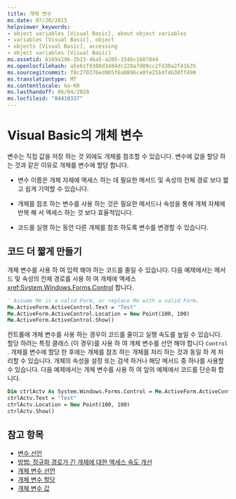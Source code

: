 ```yaml
---
title: 개체 변수
ms.date: 07/20/2015
helpviewer_keywords:
- object variables [Visual Basic], about object variables
- variables [Visual Basic], object
- objects [Visual Basic], accessing
- object variables [Visual Basic]
ms.assetid: 6169a196-2b13-4ba5-a205-154bc1b87844
ms.openlocfilehash: a5e61f9308d3484dc228a7d09cc2fd30a2f41b35
ms.sourcegitcommit: f8c270376ed905f6a8896ce0fe25b4f4b38ff498
ms.translationtype: MT
ms.contentlocale: ko-KR
ms.lasthandoff: 06/04/2020
ms.locfileid: "84410337"
---
```

# <a name="object-variables-in-visual-basic"></a>Visual Basic의 개체 변수

변수는 직접 값을 저장 하는 것 외에도 개체를 참조할 수 있습니다. 변수에 값을 할당 하는 것과 같은 이유로 개체를 변수에 할당 합니다.

- 변수 이름은 개체 자체에 액세스 하는 데 필요한 메서드 및 속성의 전체 경로 보다 짧고 쉽게 기억할 수 있습니다.

- 개체를 참조 하는 변수를 사용 하는 것은 필요한 메서드나 속성을 통해 개체 자체에 반복 해 서 액세스 하는 것 보다 효율적입니다.

- 코드를 실행 하는 동안 다른 개체를 참조 하도록 변수를 변경할 수 있습니다.

## <a name="making-code-shorter"></a>코드 더 짧게 만들기

개체 변수를 사용 하 여 입력 해야 하는 코드를 줄일 수 있습니다. 다음 예제에서는 메서드 및 속성의 전체 경로를 사용 하 여 개체에 액세스 <xref:System.Windows.Forms.Control> 합니다.

```vb
' Assume Me is a valid Form, or replace Me with a valid Form.
Me.ActiveForm.ActiveControl.Text = "Test"
Me.ActiveForm.ActiveControl.Location = New Point(100, 100)
Me.ActiveForm.ActiveControl.Show()
```

컨트롤에 개체 변수를 사용 하는 경우이 코드를 줄이고 실행 속도를 높일 수 있습니다. 할당 하려는 특정 클래스 (이 경우)를 사용 하 여 개체 변수를 선언 해야 합니다 `Control` . 개체를 변수에 할당 한 후에는 개체를 참조 하는 개체를 처리 하는 것과 동일 하 게 처리할 수 있습니다. 개체의 속성을 설정 또는 검색 하거나 해당 메서드 중 하나를 사용할 수 있습니다. 다음 예제에서는 개체 변수를 사용 하 여 앞의 예제에서 코드를 단순화 합니다.

```vb
Dim ctrlActv As System.Windows.Forms.Control = Me.ActiveForm.ActiveControl
ctrlActv.Text = "Test"
ctrlActv.Location = New Point(100, 100)
ctrlActv.Show()
```

## <a name="see-also"></a>참고 항목

- [변수 선언](variable-declaration.md)
- [방법: 정규화 경로가 긴 개체에 대한 액세스 속도 개선](how-to-speed-up-access-to-an-object-with-a-long-qualification-path.md)
- [개체 변수 선언](object-variable-declaration.md)
- [개체 변수 할당](object-variable-assignment.md)
- [개체 변수 값](object-variable-values.md)
